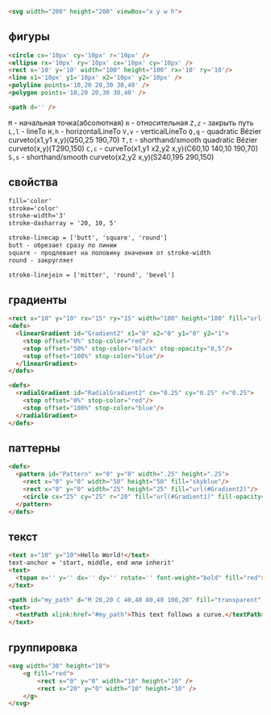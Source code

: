 ```html
<svg width="200" height="200" viewBox="x y w h">
```

## фигуры 
```html
<circle cx='10px' cy='10px' r='10px' />
<ellipse rx='10px' ry='10px' cx='10px' cy='10px' />
<rect x='10' y='10' width="100" height="100" rx='10' ry='10'/>
<line x1='10px' y1='10px' x2='10px' y2='10px' />
<polyline points='10,20 20,30 30,40' />
<polygon points='10,20 20,30 30,40' /> 
```

```html
<path d='' />
```
`M` - начальная точка(абсолютная)
`m` - относительная
`Z,z` - закрыть путь
`L,l` - lineTo
`H,h` - horizontalLineTo
`V,v` - verticalLineTo
`Q,q` - quadratic Bézier curveto(x1,y1 x,y)(Q50,25 190,70)
`T,t` - shorthand/smooth quadratic Bézier curveto(x,y)(T290,150)
`C,c` - curveTo(x1,y1 x2,y2 x,y)(C60,10 140,10 190,70)
`S,s` - shorthand/smooth curveto(x2,y2 x,y)(S240,195 290,150)


## свойства
```html
fill='color'
stroke='color'
stroke-width='3'
stroke-dasharray = '20, 10, 5'
```

```html
stroke-linecap = ['butt', 'square', 'round']
butt - обрезает сразу по линии
square - продлевает на половину значения от stroke-width
round - закругляет

stroke-linejoin = ['mitter', 'round', 'bevel']
```



## градиенты
```html
<rect x="10" y="10" rx="15" ry="15" width="100" height="100" fill="url(#RadialGradient1)"/> 
<defs>
  <linearGradient id="Gradient2" x1="0" x2="0" y1="0" y2="1">
    <stop offset="0%" stop-color="red"/>
    <stop offset="50%" stop-color="black" stop-opacity="0,5"/>
    <stop offset="100%" stop-color="blue"/>
  </linearGradient>
</defs>

<defs>
  <radialGradient id="RadialGradient2" cx="0.25" cy="0.25" r="0.25">
    <stop offset="0%" stop-color="red"/>
    <stop offset="100%" stop-color="blue"/>
  </radialGradient>
</defs>
```

## паттерны
```html
<defs>
  <pattern id="Pattern" x="0" y="0" width=".25" height=".25">
    <rect x="0" y="0" width="50" height="50" fill="skyblue"/>
    <rect x="0" y="0" width="25" height="25" fill="url(#Gradient2)"/>
    <circle cx="25" cy="25" r="20" fill="url(#Gradient1)" fill-opacity="0.5"/>
  </pattern>
</defs>
```

## текст
```html
<text x="10" y="10">Hello World!</text>
text-anchor = 'start, middle, end или inherit'
<text>
  <tspan x='' y='' dx='' dy='' rotate='' font-weight="bold" fill="red">This is bold and red</tspan>
</text>

<path id="my_path" d="M 20,20 C 40,40 80,40 100,20" fill="transparent" />
<text>
  <textPath xlink:href="#my_path">This text follows a curve.</textPath>
</text>
```

## группировка
```html
<svg width="30" height="10">
    <g fill="red">
        <rect x="0" y="0" width="10" height="10" />
        <rect x="20" y="0" width="10" height="10" />
    </g>
</svg>
```
